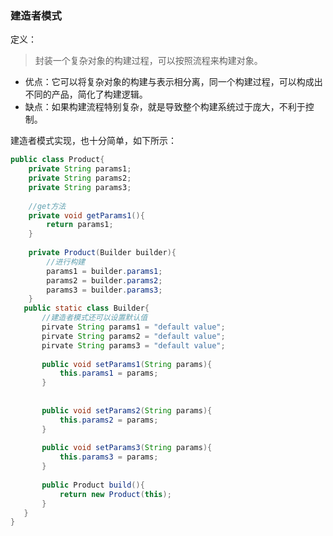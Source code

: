 ### 建造者模式



定义：

>封装一个复杂对象的构建过程，可以按照流程来构建对象。

* 优点：它可以将复杂对象的构建与表示相分离，同一个构建过程，可以构成出不同的产品，简化了构建逻辑。
* 缺点：如果构建流程特别复杂，就是导致整个构建系统过于庞大，不利于控制。



建造者模式实现，也十分简单，如下所示：

```java
public class Product{
    private String params1;
    private String params2;
    private String params3;
    
    //get方法
    private void getParams1(){
        return params1;
    }
    
    private Product(Builder builder){
        //进行构建
        params1 = builder.params1;
        params2 = builder.params2;
        params3 = builder.params3;
    }
   public static class Builder{
       //建造者模式还可以设置默认值
       pirvate String params1 = "default value";
       pirvate String params2 = "default value";
       pirvate String params3 = "default value";
       
       public void setParams1(String params){
           this.params1 = params;
       }
        
        
       public void setParams2(String params){
           this.params2 = params;
       }
        
       public void setParams3(String params){
           this.params3 = params;
       }
       
       public Product build(){
           return new Product(this);
       }
   }
}
```




